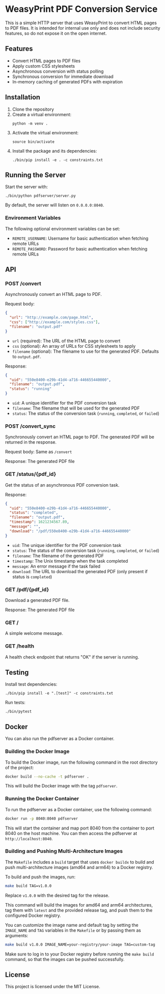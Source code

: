 # WeasyPrint PDF Conversion Service

This is a simple HTTP server that uses WeasyPrint to convert HTML pages to PDF files. It is intended for internal use only and does not include security features, so do not expose it on the open internet.

## Features

- Convert HTML pages to PDF files
- Apply custom CSS stylesheets
- Asynchronous conversion with status polling
- Synchronous conversion for immediate download
- In-memory caching of generated PDFs with expiration

## Installation

1. Clone the repository
2. Create a virtual environment:
   ```
   python -m venv .
   ```
3. Activate the virtual environment:
   ```
   source bin/activate
   ```
4. Install the package and its dependencies:
   ```
   ./bin/pip install -e . -c constraints.txt
   ```

## Running the Server

Start the server with:
```
./bin/python pdfserver/server.py
```

By default, the server will listen on `0.0.0.0:8040`.

### Environment Variables

The following optional environment variables can be set:

- `REMOTE_USERNAME`: Username for basic authentication when fetching remote URLs
- `REMOTE_PASSWORD`: Password for basic authentication when fetching remote URLs

## API

### POST /convert

Asynchronously convert an HTML page to PDF.

Request body:
```json
{
  "url": "http://example.com/page.html",
  "css": ["http://example.com/styles.css"],
  "filename": "output.pdf"
}
```

- `url` (required): The URL of the HTML page to convert
- `css` (optional): An array of URLs for CSS stylesheets to apply
- `filename` (optional): The filename to use for the generated PDF. Defaults to `output.pdf`.

Response:
```json
{
  "uid": "550e8400-e29b-41d4-a716-446655440000",
  "filename": "output.pdf",
  "status": "running"
}
```

- `uid`: A unique identifier for the PDF conversion task
- `filename`: The filename that will be used for the generated PDF
- `status`: The status of the conversion task (`running`, `completed`, or `failed`)

### POST /convert_sync

Synchronously convert an HTML page to PDF. The generated PDF will be returned in the response.

Request body: Same as `/convert`

Response: The generated PDF file

### GET /status/{pdf_id}

Get the status of an asynchronous PDF conversion task.

Response:
```json
{
  "uid": "550e8400-e29b-41d4-a716-446655440000",
  "status": "completed",
  "filename": "output.pdf",
  "timestamp": 1621234567.89,
  "message": "",
  "download": "/pdf/550e8400-e29b-41d4-a716-446655440000"
}
```

- `uid`: The unique identifier for the PDF conversion task
- `status`: The status of the conversion task (`running`, `completed`, or `failed`)
- `filename`: The filename of the generated PDF
- `timestamp`: The Unix timestamp when the task completed
- `message`: An error message if the task failed
- `download`: The URL to download the generated PDF (only present if status is `completed`)

### GET /pdf/{pdf_id}

Download a generated PDF file.

Response: The generated PDF file

### GET /

A simple welcome message.

### GET /health

A health check endpoint that returns "OK" if the server is running.

## Testing

Install test dependencies:
```
./bin/pip install -e ".[test]" -c constraints.txt
```

Run tests:
```
./bin/pytest
```

## Docker

You can also run the pdfserver as a Docker container.

### Building the Docker Image

To build the Docker image, run the following command in the root directory of the project:

```bash
docker build --no-cache -t pdfserver .
```

This will build the Docker image with the tag `pdfserver`.

### Running the Docker Container

To run the pdfserver as a Docker container, use the following command:

```bash
docker run -p 8040:8040 pdfserver
```

This will start the container and map port 8040 from the container to port 8040 on the host machine. You can then access the pdfserver at `http://localhost:8040`.

### Building and Pushing Multi-Architecture Images

The `Makefile` includes a `build` target that uses `docker buildx` to build and push multi-architecture images (amd64 and arm64) to a Docker registry.

To build and push the images, run:

```bash
make build TAG=v1.0.0
```

Replace `v1.0.0` with the desired tag for the release.

This command will build the images for amd64 and arm64 architectures, tag them with `latest` and the provided release tag, and push them to the configured Docker registry.

You can customize the image name and default tag by setting the `IMAGE_NAME` and `TAG` variables in the `Makefile` or by passing them as arguments:

```bash
make build v1.0.0 IMAGE_NAME=your-registry/your-image TAG=custom-tag
```

Make sure to log in to your Docker registry before running the `make build` command, so that the images can be pushed successfully.

## License

This project is licensed under the MIT License.
